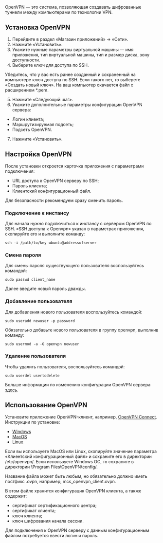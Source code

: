 OpenVPN — это система, позволяющая создавать шифрованные туннели между компьютерами по технологии VPN.

## Установка OpenVPN

1. Перейдите в раздел «Магазин приложений» → «Сети».
2. Нажмите «Установить».
3. Укажите нужные параметры виртуальной машины — имя приложения, тип виртуальной машины, тип и размер диска, зону доступности.
4. Выберите ключ для доступа по SSH.

<warn>
Убедитесь, что у вас есть ранее созданный и сохраненный на компьютере ключ доступа по SSH. Если такого нет, то выберете «Создать новый ключ». На ваш компьютер скачается файл с расширением *.pem.
</warn>

5. Нажмите «Следующий шаг».
6. Укажите дополнительные параметры конфигурации OpenVPN сервера:

- Логин клиента;
- Маршрутизируемая подсеть;
- Подсеть OpenVPN.

7. Нажмите «Установить».

## Настройка OpenVPN

После установки откроется карточка приложения с параметрами подключения:

- URL доступа к OpenVPN серверу по SSH;
- Пароль клиента;
- Клиентский конфигурационный файл.

<info>

Для безопасности рекомендуем сразу сменить пароль.

</info>

### Подключение к инстансу

Для начала нужно подключиться к инстансу с сервером OpenVPN по SSH. «SSH доступа к Openvpn» указан в параметрах приложения, скопируйте его и выполните команду:

```
ssh -i /path/to/key ubuntu@addressofserver
```

### Смена пароля

Для смены пароля существующего пользователя воспользуйтесь командой:

```
sudo passwd client_name
```

Далее введите новый пароль дважды.

### Добавление пользователя

Для добавления нового пользователя воспользуйтесь командой:

```
sudo useradd newuser -p password
```

Обязательно добавьте нового пользователя в группу openvpn, выполнив команду:

```
sudo usermod -a -G openvpn newuser
```

### Удаление пользователя

Чтобы удалить пользователя, воспользуйтесь командой:

```
sudo userdel usertodelete
```

Больше информации по изменению конфигурации OpenVPN сервера [здесь](https://openvpn.net/community-resources/expanding-the-scope-of-the-vpn-to-include-additional-machines-on-either-the-client-or-server-subnet/).

## Использование OpenVPN

Установите приложение OpenVPN-клиент, например, [OpenVPN Connect](https://openvpn.net/vpn-client/).
Инструкции по установке:

- [Windows](https://openvpn.net/client-connect-vpn-for-windows/)
- [MacOS](https://openvpn.net/client-connect-vpn-for-mac-os/)
- [Linux](https://openvpn.net/openvpn-client-for-linux/)

Если вы используете MacOS или Linux, скопируйте значение параметра «Клиентский конфигурационный файл» и сохраните его в директории /etc/openvpn/. Если используете Windows ОС, то сохраните в директории \Program Files\OpenVPN\config\/.

Название файла может быть любым, но обязательно должно иметь постфикс .ovpn, например, mcs_openvpn_client.ovpn.

В этом файле хранится конфигурация OpenVPN клиента, а также содержит:

- сертификат сертификационного центра;
- сертификат клиента;
- ключ клиента;
- ключ шифрования начала сессии.

Для подключения к OpenVPN серверу с данным конфигурационным файлом потребуется ввести логин и пароль.
